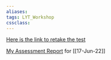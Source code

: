 ```yaml
---
aliases:
tags: LYT_Workshop 
cssclass:
---
```


[Here is the link to retake the test](https://www.guidedtrack.com/programs/hs1xln0/run)

[My Assessment Report](https://www.guidedtrack.com/programs/2tg920z/run?FirstName=Nihit&LastName=Khandelwal&DRIVER_memory=18&DRIVER_idea=34&DRIVER_output=32&DRIVER_productivity=24&DRIVER_improvement=39&DRIVER_relationship=14&STYLE_topdown=5&STYLE_bottomup=5) for [[17-Jun-22]] 